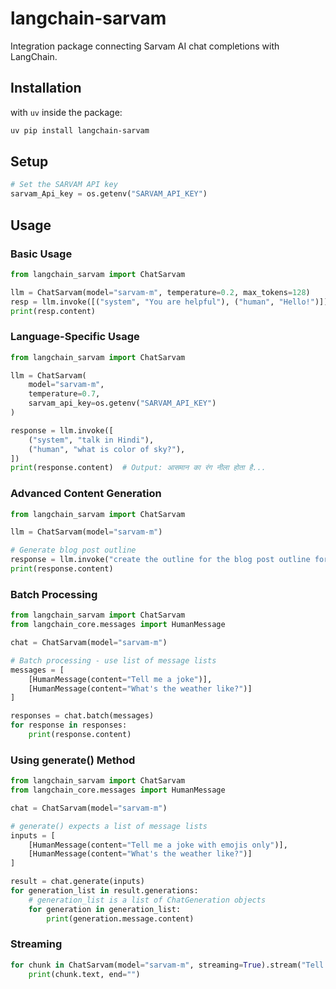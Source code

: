 # langchain-sarvam

Integration package connecting Sarvam AI chat completions with LangChain.

## Installation


with `uv` inside the package:

```bash
uv pip install langchain-sarvam
```

## Setup

```python
# Set the SARVAM API key
sarvam_Api_key = os.getenv("SARVAM_API_KEY")
```

## Usage
### Basic Usage

```python
from langchain_sarvam import ChatSarvam

llm = ChatSarvam(model="sarvam-m", temperature=0.2, max_tokens=128)
resp = llm.invoke([("system", "You are helpful"), ("human", "Hello!")])
print(resp.content)
```

### Language-Specific Usage

```python
from langchain_sarvam import ChatSarvam

llm = ChatSarvam(
    model="sarvam-m",
    temperature=0.7,
    sarvam_api_key=os.getenv("SARVAM_API_KEY")
)

response = llm.invoke([
    ("system", "talk in Hindi"),
    ("human", "what is color of sky?"),
])
print(response.content)  # Output: आसमान का रंग नीला होता है...
```

### Advanced Content Generation

```python
from langchain_sarvam import ChatSarvam

llm = ChatSarvam(model="sarvam-m")

# Generate blog post outline
response = llm.invoke("create the outline for the blog post outline for blog topic - AI engineering.")
print(response.content)
```

### Batch Processing

```python
from langchain_sarvam import ChatSarvam
from langchain_core.messages import HumanMessage

chat = ChatSarvam(model="sarvam-m")

# Batch processing - use list of message lists
messages = [
    [HumanMessage(content="Tell me a joke")],
    [HumanMessage(content="What's the weather like?")]
]

responses = chat.batch(messages)
for response in responses:
    print(response.content)
```

### Using generate() Method

```python
from langchain_sarvam import ChatSarvam
from langchain_core.messages import HumanMessage

chat = ChatSarvam(model="sarvam-m")

# generate() expects a list of message lists
inputs = [
    [HumanMessage(content="Tell me a joke with emojis only")],
    [HumanMessage(content="What's the weather like?")]
]

result = chat.generate(inputs)
for generation_list in result.generations:
    # generation_list is a list of ChatGeneration objects
    for generation in generation_list:
        print(generation.message.content)
```


### Streaming

```python
for chunk in ChatSarvam(model="sarvam-m", streaming=True).stream("Tell me a joke"):
    print(chunk.text, end="")
```
 